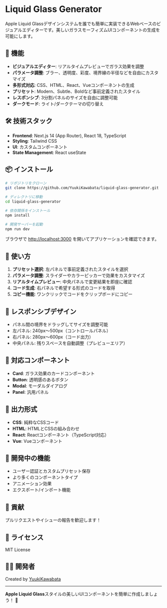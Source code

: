 # Liquid Glass Generator

Apple Liquid Glassデザインシステムを誰でも簡単に実装できるWebベースのビジュアルエディターです。美しいガラスモーフィズムUIコンポーネントの生成を可能にします。

## 🚀 機能

- **ビジュアルエディター**: リアルタイムプレビューでガラス効果を調整
- **パラメータ調整**: ブラー、透明度、彩度、境界線の半径などを自由にカスタマイズ
- **多形式対応**: CSS、HTML、React、Vueコンポーネントの生成
- **プリセット**: Modern、Subtle、Boldなど事前定義されたスタイル
- **レスポンシブ**: 3分割パネルのサイズを自由に調整可能
- **ダークモード**: ライト/ダークテーマの切り替え

## 🛠️ 技術スタック

- **Frontend**: Next.js 14 (App Router), React 18, TypeScript
- **Styling**: Tailwind CSS
- **UI**: カスタムコンポーネント
- **State Management**: React useState

## 📦 インストール

```bash
# リポジトリをクローン
git clone https://github.com/YuukiKawabata/liquid-glass-generator.git

# ディレクトリに移動
cd liquid-glass-generator

# 依存関係をインストール
npm install

# 開発サーバーを起動
npm run dev
```

ブラウザで [http://localhost:3000](http://localhost:3000) を開いてアプリケーションを確認できます。

## 🎨 使い方

1. **プリセット選択**: 左パネルで事前定義されたスタイルを選択
2. **パラメータ調整**: スライダーやカラーピッカーで効果をカスタマイズ
3. **リアルタイムプレビュー**: 中央パネルで変更結果を即座に確認
4. **コード生成**: 右パネルで希望する形式のコードを取得
5. **コピー機能**: ワンクリックでコードをクリップボードにコピー

## 📱 レスポンシブデザイン

- パネル間の境界をドラッグしてサイズを調整可能
- 左パネル: 240px〜500px（コントロールパネル）
- 右パネル: 280px〜600px（コード出力）
- 中央パネル: 残りスペースを自動調整（プレビューエリア）

## 🎯 対応コンポーネント

- **Card**: ガラス効果のカードコンポーネント
- **Button**: 透明感のあるボタン
- **Modal**: モーダルダイアログ
- **Panel**: 汎用パネル

## 🎨 出力形式

- **CSS**: 純粋なCSSコード
- **HTML**: HTMLとCSSの組み合わせ
- **React**: Reactコンポーネント（TypeScript対応）
- **Vue**: Vueコンポーネント

## 🚧 開発中の機能

- ユーザー認証とカスタムプリセット保存
- より多くのコンポーネントタイプ
- アニメーション効果
- エクスポート/インポート機能

## 🤝 貢献

プルリクエストやイシューの報告を歓迎します！

## 📄 ライセンス

MIT License

## 👨‍💻 開発者

Created by [YuukiKawabata](https://github.com/YuukiKawabata)

---

**Apple Liquid Glass**スタイルの美しいUIコンポーネントを簡単に作成しましょう！ 🌟
